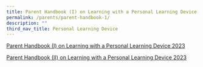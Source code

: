 ```yaml
---
title: Parent Handbook (I) on Learning with a Personal Learning Device
permalink: /parents/parent-handbook-1/
description: ""
third_nav_title: Personal Learning Device
---
```

[Parent Handbook (I) on Learning with a Personal Learning Device 2023](/files/IP2%20-%20Parent%20Handbook%20(I)%20on%20Learning%20with%20a%20PLD_2023.pdf)

[Parent Handbook (II) on Learning with a Personal Learning Device 2023](/files/Parent%20Handbook%20II%20on%20Learning%20with%20a%20PLD.pdf)